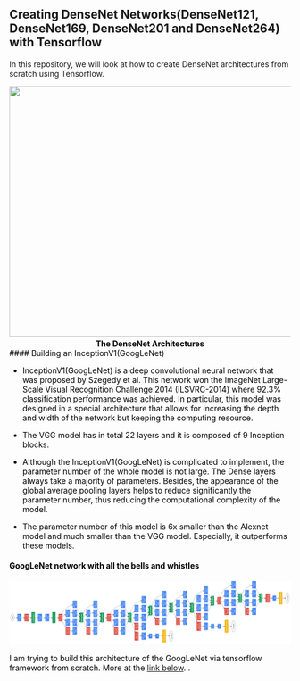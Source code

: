 ## Creating DenseNet Networks(DenseNet121, DenseNet169, DenseNet201 and DenseNet264) with Tensorflow
In this repository, we will look at how to create DenseNet architectures from scratch using Tensorflow.
<!-- ![DenseNet_layers](/images/DenseNet_layers.png) -->
<div style="text-align:center;">
    <img src="![DenseNet_layers](/images/DenseNet_layers.png" style="width:900px;height:450px;" />
    <br>
    <caption><center> <u> <font color='black'> <b></b>  </u><font color='black'><b>The DenseNet Architectures</b></center></caption>
</div>
#### Building an InceptionV1(GoogLeNet)

- InceptionV1(GoogLeNet) is a deep convolutional neural network that was proposed by Szegedy et al. This network won the ImageNet Large-Scale Visual Recognition Challenge 2014 (ILSVRC-2014) where 92.3% classification performance was achieved. In particular, this model was designed in a special architecture that allows for increasing the depth and width of the network but keeping the computing resource.

- The VGG model has in total 22 layers and it is composed of 9 Inception blocks. 

- Although the InceptionV1(GoogLeNet) is complicated to implement, the parameter number of the whole model is not large. The Dense layers always take a majority of parameters. Besides, the appearance of the global average pooling layers helps to reduce significantly the parameter number, thus reducing the computational complexity of the model.

- The parameter number of this model is 6x smaller than the Alexnet model and much smaller than the VGG model. Especially, it outperforms these models.

#### GoogLeNet network with all the bells and whistles
![GoogLeNet](/images/Inception_V1(GoogleNet).png)

I am trying to build this architecture of the GoogLeNet via tensorflow framework from scratch. More at the <a href= "https://github.com/makhmudjumanazarov/Inception-V1-GoogleNet-Architecture-via-Tensorflow/blob/main/Inception%20V1.ipynb">link below</a>...

